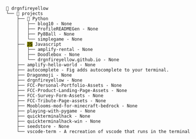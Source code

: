 <!DOCTYPE html>
<head>
<meta charset="UTF-8">
<style>

body {
    color: #000000;
    background-color: #ffffff;
}
</style>
</head>
<html>
<body>
    <code>
        <pre style="font-family:Menlo,'DejaVu Sans Mono',consolas,'Courier New',monospace">👤 drgnfireyellow
└── 📁 projects
    ├── 🐍 Python
    │   ├── blog10 - None
    │   ├── ProfileREADMEGen - None
    │   ├── Py8Ball - None
    │   └── simplegame - None
    ├── <span style="color: #000000; text-decoration-color: #000000; background-color: #808000">JS</span> Javascript
    │   ├── amplify-rental - None
    │   ├── Doodlebox - None
    │   └── drgnfireyellow.github.io - None
    ├── amplify-hello-world - None
    ├── autocomplete - Fig adds autocomplete to your terminal.
    ├── Dragonmoji - None
    ├── drgnfireyellow - None
    ├── FCC-Personal-Portfolio-Assets - None
    ├── FCC-Product-Landing-Page-Assets - None
    ├── FCC-Survey-Form-Assets - None
    ├── FCC-Tribute-Page-assets - None
    ├── Mooblooms-mod-for-minecraft-bedrock - None
    ├── playing-with-pygame - None
    ├── quickterminalhack - None
    ├── quickterminalhack-win - None
    ├── seedstore - None
    └── vscode-term - A recreation of vscode that runs in the terminal as a TUI.
</pre>
    </code>
</body>
</html>
